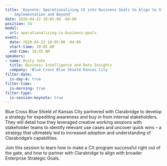 ```yaml
---
title: 'Keynote: Operationalizing CX into Business Goals to Align to Strategic Initiative
  - Implementation and Beyond'
date: 2020-04-22 10:05:00 -04:00
position: 34
modal:
  url: operationalizing-cx-business-goals
event:
  date: 2020-04-22 10:05:00 -04:00
  start-time: 10:05 AM
  end-time: 10:45 AM
speakers:
- name: Rusty John
  title: Business Intelligence and Data Insights
  company: 'Blue Cross Blue Shield Kansas City '
filter-date:
  is-day-4: true
filter-time:
  is-morning: true
filter-type:
  is-session-keynote: true
---
```


Blue Cross Blue Shield of Kansas City partnered with Clarabridge to develop a strategy for expediting awareness and buy in from internal stakeholders. They will detail how they leveraged creative working sessions with stakeholder teams to identify relevant use cases and uncover quick wins – a strategy that ultimately led to increased adoption and understanding of Clarabridge’s capabilities. 

Join this session to learn how to make a CX program successful right out of the gate, and how to partner with Clarabridge to align with broader Enterprise Strategic Goals. 